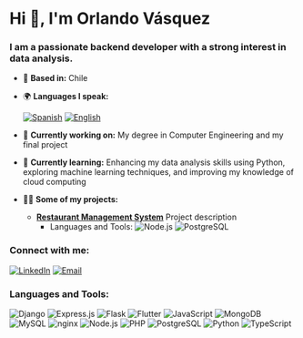 # Hi 👋, I'm Orlando Vásquez

### I am a passionate backend developer with a strong interest in data analysis.

- 📍 **Based in:** Chile

- 🌍 **Languages I speak:**
  
  [![Spanish](https://img.shields.io/badge/Spanish-Native-%23ffcc00?style=for-the-badge)](https://en.wikipedia.org/wiki/Spanish_language)
  [![English](https://img.shields.io/badge/English-Advanced-%230077B5?style=for-the-badge)](https://en.wikipedia.org/wiki/English_language)


- 🔭 **Currently working on:** My degree in Computer Engineering and my final project

- 🌱 **Currently learning:** Enhancing my data analysis skills using Python, exploring machine learning techniques, and improving my knowledge of cloud computing

- 👨‍💻 **Some of my projects:**

  - [**Restaurant Management System**](https://github.com/ovasquezn/link_test) Project description
    - Languages and Tools:
      ![Node.js](https://img.shields.io/badge/Node.js-339933?style=for-the-badge&logo=node.js&logoColor=white)
      ![PostgreSQL](https://img.shields.io/badge/PostgreSQL-336791?style=for-the-badge&logo=postgresql&logoColor=white)
  

### Connect with me:
[![LinkedIn](https://img.shields.io/badge/LinkedIn-%230077B5.svg?style=for-the-badge&logo=linkedin&logoColor=white)](https://linkedin.com/in/opvasquezn)
[![Email](https://img.shields.io/badge/Email-D14836?style=for-the-badge&logo=gmail&logoColor=white)](mailto:orlandovasquezneira@gmail.com)


### Languages and Tools:
![Django](https://img.shields.io/badge/Django-092E20?style=for-the-badge&logo=django&logoColor=white)
![Express.js](https://img.shields.io/badge/Express.js-000000?style=for-the-badge&logo=express&logoColor=white)
![Flask](https://img.shields.io/badge/Flask-000000?style=for-the-badge&logo=flask&logoColor=white)
![Flutter](https://img.shields.io/badge/Flutter-02569B?style=for-the-badge&logo=flutter&logoColor=white)
![JavaScript](https://img.shields.io/badge/JavaScript-F7DF1E?style=for-the-badge&logo=javascript&logoColor=black)
![MongoDB](https://img.shields.io/badge/MongoDB-47A248?style=for-the-badge&logo=mongodb&logoColor=white)
![MySQL](https://img.shields.io/badge/MySQL-4479A1?style=for-the-badge&logo=mysql&logoColor=white)
![nginx](https://img.shields.io/badge/nginx-009639?style=for-the-badge&logo=nginx&logoColor=white)
![Node.js](https://img.shields.io/badge/Node.js-339933?style=for-the-badge&logo=node.js&logoColor=white)
![PHP](https://img.shields.io/badge/PHP-777BB4?style=for-the-badge&logo=php&logoColor=white)
![PostgreSQL](https://img.shields.io/badge/PostgreSQL-336791?style=for-the-badge&logo=postgresql&logoColor=white)
![Python](https://img.shields.io/badge/Python-3776AB?style=for-the-badge&logo=python&logoColor=white)
![TypeScript](https://img.shields.io/badge/TypeScript-3178C6?style=for-the-badge&logo=typescript&logoColor=white)
